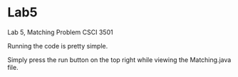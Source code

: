 # Lab5
Lab 5, Matching Problem CSCI 3501

Running the code is pretty simple. 

Simply press the run button on the top right while viewing the Matching.java file.
